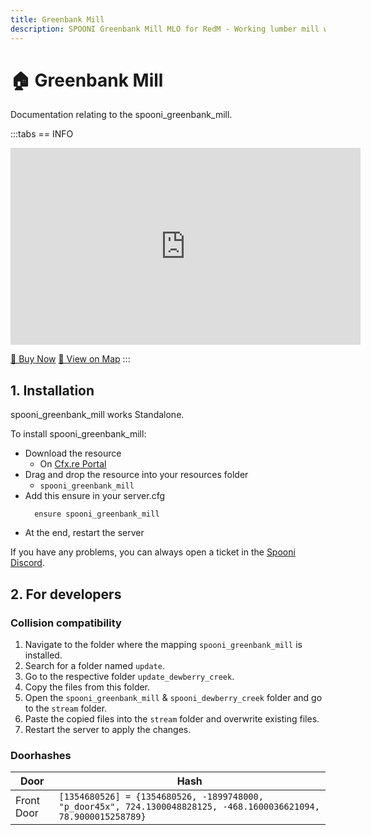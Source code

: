 ```yaml
---
title: Greenbank Mill
description: SPOONI Greenbank Mill MLO for RedM - Working lumber mill with processing area. Industrial facility for New Hanover logging roleplay in Red Dead Redemption 2.
---
```


# 🏠 Greenbank Mill
Documentation relating to the spooni_greenbank_mill.

:::tabs
== INFO
<iframe width="560" height="315" src="https://www.youtube.com/embed/5oxfL-UIqOA?si=n-ljIBEGJzS1AAj5" frameborder="0" allow="accelerometer; autoplay; clipboard-write; encrypted-media; gyroscope; picture-in-picture; web-share" referrerpolicy="strict-origin-when-cross-origin" allowfullscreen></iframe>

<a href="https://spooni-mapping.tebex.io/package/6356024" class="button-buy">🛒 Buy Now</a>
<a href="https://spooni.de/rdr2/?m=house96" class="button-map">📍 View on Map</a>
:::

## 1. Installation
spooni_greenbank_mill works Standalone.  

To install spooni_greenbank_mill:
- Download the resource
  - On [Cfx.re Portal](https://portal.cfx.re/)
- Drag and drop the resource into your resources folder
  - `spooni_greenbank_mill`
- Add this ensure in your server.cfg
  ```
    ensure spooni_greenbank_mill
  ```
- At the end, restart the server

If you have any problems, you can always open a ticket in the [Spooni Discord](https://discord.gg/spooni).

## 2. For developers
### Collision compatibility <Badge type="danger" text="IMPORTANT"/>
1. Navigate to the folder where the mapping `spooni_greenbank_mill` is installed.
2. Search for a folder named `update`.
3. Go to the respective folder `update_dewberry_creek`.
4. Copy the files from this folder.
5. Open the `spooni_greenbank_mill` & `spooni_dewberry_creek` folder and go to the `stream` folder.
6. Paste the copied files into the `stream` folder and overwrite existing files.
7. Restart the server to apply the changes.

### Doorhashes
| Door                      | Hash
|---------------------------|----------------------------------------------------------------------------------|
| Front Door                | `[1354680526] = {1354680526, -1899748000, "p_door45x", 724.1300048828125, -468.1600036621094, 78.9000015258789}`
